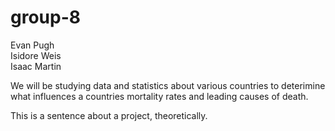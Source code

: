 # group-8

Evan Pugh  
Isidore Weis  
Isaac Martin

We will be studying data and statistics about various countries to deterimine what influences a countries mortality rates and leading causes of death.


This is a sentence about a project, theoretically.

